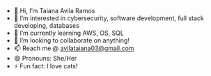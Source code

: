 - 👋 Hi, I’m Taiana Avila Ramos
- 👀 I’m interested in cybersecurity, software development, full stack developing, databases
- 🌱 I’m currently learning AWS, OS, SQL
- 💞️ I’m looking to collaborate on anything!
- 📫 Reach me @ avilataiana03@gmail.com
- 😄 Pronouns: She/Her
- ⚡ Fun fact: I love cats!
